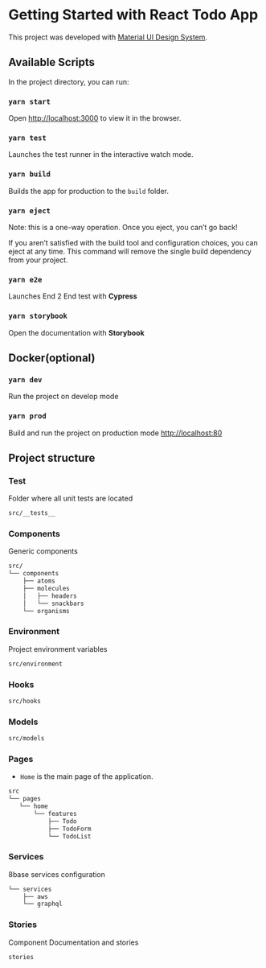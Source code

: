 # Getting Started with React Todo App

This project was developed with [Material UI Design System](https://mui.com/es/).

## Available Scripts

In the project directory, you can run:

### `yarn start`

Open [http://localhost:3000](http://localhost:3000) to view it in the browser.

### `yarn test`

Launches the test runner in the interactive watch mode.

### `yarn build`

Builds the app for production to the `build` folder.

### `yarn eject`

Note: this is a one-way operation. Once you eject, you can’t go back!

If you aren’t satisfied with the build tool and configuration choices, you can eject at any time. This command will remove the single build dependency from your project.

### `yarn e2e`

Launches End 2 End test with **Cypress**

### `yarn storybook`

Open the documentation with **Storybook**

## Docker(optional)

### `yarn dev`

Run the project on develop mode

### `yarn prod`

Build and run the project on production mode [http://localhost:80](http://localhost:80)

## Project structure

### Test

Folder where all unit tests are located

```bash
src/__tests__
```

### Components

Generic components

```bash
src/
└── components
    ├── atoms
    ├── molecules
    │   ├── headers
    │   └── snackbars
    └── organisms
```

### Environment

Project environment variables

```bash
src/environment
```

### Hooks

```bash
src/hooks
```

### Models

```bash
src/models
```

### Pages

- `Home` is the main page of the application.

```bash
src
└── pages
   └── home
       └── features
           ├── Todo
           ├── TodoForm
           └── TodoList
```

### Services

8base services configuration

```bash
└── services
    ├── aws
    └── graphql
```

### Stories

Component Documentation and stories

```bash
stories
```
